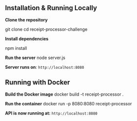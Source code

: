 ##  Installation & Running Locally

 **Clone the repository**

git clone <your-repository-url>
cd receipt-processor-challenge

 **Install dependencies**

npm install

**Run the server**
node server.js

**Server runs on**: `http://localhost:8080`

## Running with Docker
**Build the Docker image**
docker build -t receipt-processor .

**Run the container**
docker run -p 8080:8080 receipt-processor

**API is now running at:** `http://localhost:8080`
